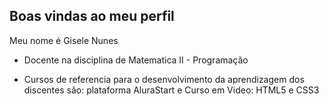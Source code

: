 ## Boas vindas ao meu perfil 

Meu nome é Gisele Nunes

- Docente na disciplina de Matematica II - Programação

- Cursos de referencia para o desenvolvimento da aprendizagem dos discentes são: plataforma AluraStart e Curso em Video: HTML5 e CSS3
  


